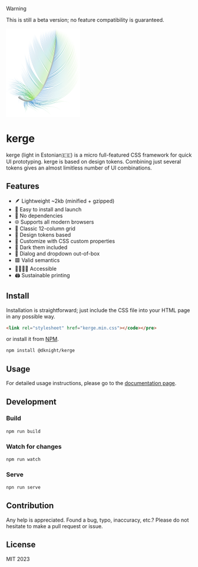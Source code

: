 > [!WARNING]
> This is still a beta version; no feature compatibility is guaranteed.

![kerge](docs/assets/img/feather-small.png)

# kerge

kerge (light in Estonian🇪🇪) is a micro full-featured CSS framework for quick UI prototyping. kerge is based on design tokens. Combining just several tokens gives an almost limitless number of UI combinations.

## Features

- 🪶 Lightweight ~2kb (minified + gzipped)
- 🚀 Easy to install and launch
- 🚂 No dependencies
- 🌐 Supports all modern browsers
- 📐 Classic 12-column grid
- 🧱 Design tokens based
- 🔩 Customize with CSS custom properties
- 🌙 Dark them included
- 💬 Dialog and dropdown out-of-box
- 🟩 Valid semantics
- 👨‍👩‍👦‍👦 Accessible
- 🖨️ Sustainable printing

## Install

Installation is straightforward; just include the CSS file into your HTML page in any possible way.

```html
<link rel="stylesheet" href="kerge.min.css"></code></pre>
```

or install it from <a href="https://www.npmjs.com/package/kerge">NPM</a>.

```sh
npm install @dknight/kerge
```

## Usage

For detailed usage instructions, please go to the [documentation page](https://www.whoop.ee/kerge).

## Development

### Build

```sh
npm run build
```

### Watch for changes

```sh
npm run watch
```

### Serve

```sh
npn run serve
```

## Contribution

Any help is appreciated. Found a bug, typo, inaccuracy, etc.? Please do not hesitate to make a pull request or issue.

## License

MIT 2023
